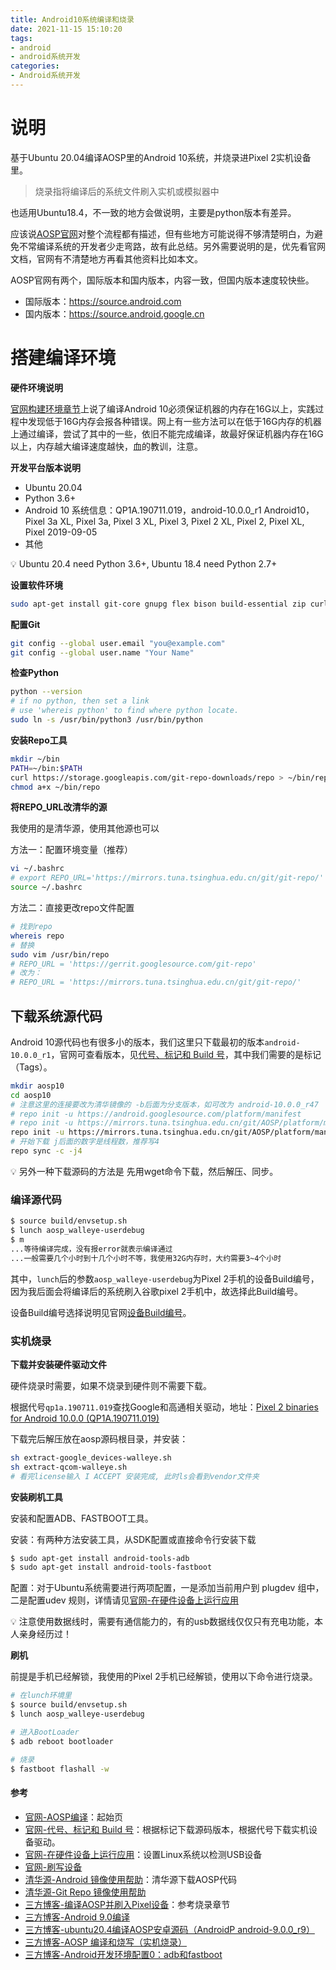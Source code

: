 ```yaml
---
title: Android10系统编译和烧录
date: 2021-11-15 15:10:20
tags:
- android
- android系统开发
categories:
- Android系统开发
---
```


# 说明

基于Ubuntu 20.04编译AOSP里的Android 10系统，并烧录进Pixel 2实机设备里。

> 烧录指将编译后的系统文件刷入实机或模拟器中

也适用Ubuntu18.4，不一致的地方会做说明，主要是python版本有差异。

应该说[AOSP官网](https://developer.android.google.cn/)对整个流程都有描述，但有些地方可能说得不够清楚明白，为避免不常编译系统的开发者少走弯路，故有此总结。另外需要说明的是，优先看官网文档，官网有不清楚地方再看其他资料比如本文。

AOSP官网有两个，国际版本和国内版本，内容一致，但国内版本速度较快些。

- 国际版本：https://source.android.com
- 国内版本：https://source.android.google.cn

<!-- more -->

# 搭建编译环境

**硬件环境说明**

[官网构建环境章节](https://source.android.google.cn/setup/build/requirements)上说了编译Android 10必须保证机器的内存在16G以上，实践过程中发现低于16G内存会报各种错误。网上有一些方法可以在低于16G内存的机器上通过编译，尝试了其中的一些，依旧不能完成编译，故最好保证机器内存在16G以上，内存越大编译速度越快，血的教训，注意。

**开发平台版本说明**

- Ubuntu 20.04
- Python 3.6+
- Android 10 系统信息：QP1A.190711.019，android-10.0.0_r1	Android10，Pixel 3a XL, Pixel 3a, Pixel 3 XL, Pixel 3, Pixel 2 XL, Pixel 2, Pixel XL, Pixel	2019-09-05
- 其他

<aside> 💡 Ubuntu 20.4 need Python 3.6+, Ubuntu 18.4 need Python 2.7+

**设置软件环境**

```bash
sudo apt-get install git-core gnupg flex bison build-essential zip curl zlib1g-dev gcc-multilib g++-multilib libc6-dev-i386 libncurses5-dev lib32ncurses5-dev x11proto-core-dev libx11-dev lib32z1-dev libgl1-mesa-dev libxml2-utils xsltproc unzip fontconfig
```

**配置Git**

```bash
git config --global user.email "you@example.com"
git config --global user.name "Your Name"
```

**检查Python**

```bash
python --version
# if no python, then set a link
# use 'whereis python' to find where python locate.
sudo ln -s /usr/bin/python3 /usr/bin/python
```

**安装Repo工具**

```bash
mkdir ~/bin
PATH=~/bin:$PATH
curl https://storage.googleapis.com/git-repo-downloads/repo > ~/bin/repo
chmod a+x ~/bin/repo
```

**将REPO_URL改清华的源**

我使用的是清华源，使用其他源也可以

方法一：配置环境变量（推荐）

```bash
vi ~/.bashrc
# export REPO_URL='https://mirrors.tuna.tsinghua.edu.cn/git/git-repo/'
source ~/.bashrc
```

方法二：直接更改repo文件配置

```bash
# 找到repo
whereis repo
# 替换
sudo vim /usr/bin/repo
# REPO_URL = 'https://gerrit.googlesource.com/git-repo'
# 改为：
# REPO_URL = 'https://mirrors.tuna.tsinghua.edu.cn/git/git-repo/'
```

# 下载系统源代码

Android 10源代码也有很多小的版本，我们这里只下载最初的版本`android-10.0.0_r1`，官网可查看版本，见[代号、标记和 Build 号](https://source.android.google.cn/setup/start/build-numbers)，其中我们需要的是标记（Tags）。

```bash
mkdir aosp10
cd aosp10
# 注意这里的连接要改为清华镜像的 -b后面为分支版本，如可改为 android-10.0.0_r47 
# repo init -u https://android.googlesource.com/platform/manifest
# repo init -u https://mirrors.tuna.tsinghua.edu.cn/git/AOSP/platform/manifest -b android-9.0.0_r1 --depth=1
repo init -u https://mirrors.tuna.tsinghua.edu.cn/git/AOSP/platform/manifest -b android-10.0.0_r1 --depth=1
# 开始下载 j后面的数字是线程数，推荐写4
repo sync -c -j4
```

<aside> 💡 另外一种下载源码的方法是 先用wget命令下载，然后解压、同步。

# 编译源代码

```bash
$ source build/envsetup.sh
$ lunch aosp_walleye-userdebug
$ m
...等待编译完成，没有报error就表示编译通过
...一般需要几个小时到十几个小时不等，我使用32G内存时，大约需要3~4个小时
```

其中，`lunch`后的参数`aosp_walleye-userdebug`为Pixel 2手机的设备Build编号，因为我后面会将编译后的系统刷入谷歌pixel 2手机中，故选择此Build编号。

设备Build编号选择说明见官网[设备Build编号](https://source.android.google.cn/setup/build/running#selecting-device-build)。

# 实机烧录

**下载并安装硬件驱动文件**

硬件烧录时需要，如果不烧录到硬件则不需要下载。

根据代号`qp1a.190711.019`查找Google和高通相关驱动，地址：[Pixel 2 binaries for Android 10.0.0 (QP1A.190711.019)](https://developers.google.cn/android/drivers#walleyeqp1a.190711.019)

下载完后解压放在aosp源码根目录，并安装：

```bash
sh extract-google_devices-walleye.sh
sh extract-qcom-walleye.sh
# 看完license输入 I ACCEPT 安装完成, 此时ls会看到vendor文件夹
```

**安装刷机工具**

安装和配置ADB、FASTBOOT工具。

安装：有两种方法安装工具，从SDK配置或直接命令行安装下载

```bash
$ sudo apt-get install android-tools-adb
$ sudo apt-get install android-tools-fastboot
```

配置：对于Ubuntu系统需要进行两项配置，一是添加当前用户到 plugdev 组中，二是配置udev 规则，详情请见[官网-在硬件设备上运行应用](https://developer.android.com/studio/run/device)

<aside> 💡 注意使用数据线时，需要有通信能力的，有的usb数据线仅仅只有充电功能，本人亲身经历过！

**刷机**

前提是手机已经解锁，我使用的Pixel 2手机已经解锁，使用以下命令进行烧录。

```bash
# 在lunch环境里
$ source build/envsetup.sh
$ lunch aosp_walleye-userdebug

# 进入BootLoader
$ adb reboot bootloader

# 烧录
$ fastboot flashall -w
```

# 参考

- [官网-AOSP编译](https://source.android.google.cn/setup/start?hl=zh-cn)：起始页
- [官网-代号、标记和 Build 号](https://source.android.google.cn/setup/start/build-numbers)：根据标记下载源码版本，根据代号下载实机设备驱动。
- [官网-在硬件设备上运行应用](https://developer.android.com/studio/run/device)：设置Linux系统以检测USB设备
- [官网-刷写设备](https://source.android.com/setup/build/running?hl=zh-cn#flashing-a-device)
- [清华源-Android 镜像使用帮助](https://mirrors.tuna.tsinghua.edu.cn/help/AOSP/)：清华源下载AOSP代码
- [清华源-Git Repo 镜像使用帮助](https://mirrors.tuna.tsinghua.edu.cn/help/git-repo/)
- [三方博客-编译AOSP并刷入Pixel设备](https://www.cnblogs.com/ciml/p/13714036.html)：参考烧录章节
- [三方博客-Android 9.0编译](https://juejin.cn/post/6844904104368537613)
- [三方博客-ubuntu20.4编译AOSP安卓源码（AndroidP android-9.0.0_r9）](https://blog.csdn.net/mvp_Dawn/article/details/107624203)
- [三方博客-AOSP 编译和烧写（实机烧录）](http://blog.hanschen.site/2019/09/12/aosp_compile_and_flash/)
- [三方博客-Android开发环境配置0：adb和fastboot](https://debugtalk.com/post/android-development-environment-adb-and-fastboot/)

